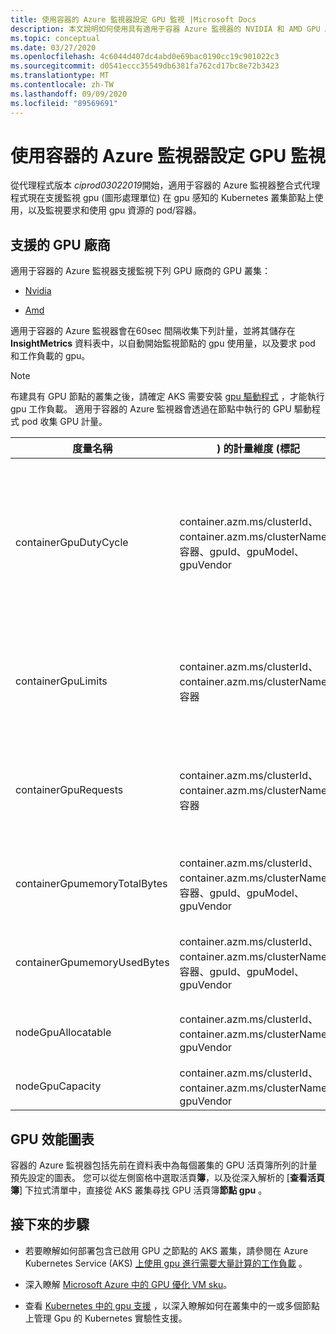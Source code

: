 ```yaml
---
title: 使用容器的 Azure 監視器設定 GPU 監視 |Microsoft Docs
description: 本文說明如何使用具有適用于容器 Azure 監視器的 NVIDIA 和 AMD GPU 啟用節點來設定監視 Kubernetes 叢集。
ms.topic: conceptual
ms.date: 03/27/2020
ms.openlocfilehash: 4c6044d407dc4abd0e69bac0190cc19c901022c3
ms.sourcegitcommit: d0541eccc35549db6381fa762cd17bc8e72b3423
ms.translationtype: MT
ms.contentlocale: zh-TW
ms.lasthandoff: 09/09/2020
ms.locfileid: "89569691"
---
```

# <a name="configure-gpu-monitoring-with-azure-monitor-for-containers"></a>使用容器的 Azure 監視器設定 GPU 監視

從代理程式版本 *ciprod03022019*開始，適用于容器的 Azure 監視器整合式代理程式現在支援監視 gpu (圖形處理單位) 在 gpu 感知的 Kubernetes 叢集節點上使用，以及監視要求和使用 gpu 資源的 pod/容器。

## <a name="supported-gpu-vendors"></a>支援的 GPU 廠商

適用于容器的 Azure 監視器支援監視下列 GPU 廠商的 GPU 叢集：

- [Nvidia](https://developer.nvidia.com/kubernetes-gpu)

- [Amd](https://github.com/RadeonOpenCompute/k8s-device-plugin)

適用于容器的 Azure 監視器會在60sec 間隔收集下列計量，並將其儲存在 **InsightMetrics** 資料表中，以自動開始監視節點的 gpu 使用量，以及要求 pod 和工作負載的 gpu。

>[!NOTE]
>布建具有 GPU 節點的叢集之後，請確定 AKS 需要安裝 [gpu 驅動程式](../../aks/gpu-cluster.md) ，才能執行 gpu 工作負載。 適用于容器的 Azure 監視器會透過在節點中執行的 GPU 驅動程式 pod 收集 GPU 計量。 

|度量名稱 |) 的計量維度 (標記 |描述 |
|------------|------------------------|------------|
|containerGpuDutyCycle |container.azm.ms/clusterId、container.azm.ms/clusterName、容器、gpuId、gpuModel、gpuVendor|過去取樣期間內的時間百分比 (60 秒) 在這段期間，GPU 忙於/主動處理容器的時間。 工作週期是介於1到100之間的數位。 |
|containerGpuLimits |container.azm.ms/clusterId、container.azm.ms/clusterName、容器 |每個容器可以將限制指定為一或多個 Gpu。 不可能要求或限制 GPU 的一部分。 |
|containerGpuRequests |container.azm.ms/clusterId、container.azm.ms/clusterName、容器 |每個容器都可以要求一或多個 Gpu。 不可能要求或限制 GPU 的一部分。|
|containerGpumemoryTotalBytes |container.azm.ms/clusterId、container.azm.ms/clusterName、容器、gpuId、gpuModel、gpuVendor |可用於特定容器的 GPU 記憶體量（以位元組為單位）。 |
|containerGpumemoryUsedBytes |container.azm.ms/clusterId、container.azm.ms/clusterName、容器、gpuId、gpuModel、gpuVendor |特定容器所使用的 GPU 記憶體量（以位元組為單位）。 |
|nodeGpuAllocatable |container.azm.ms/clusterId、container.azm.ms/clusterName、gpuVendor |節點中可供 Kubernetes 使用的 Gpu 數目。 |
|nodeGpuCapacity |container.azm.ms/clusterId、container.azm.ms/clusterName、gpuVendor |節點中的 Gpu 總數。 |

## <a name="gpu-performance-charts"></a>GPU 效能圖表 

容器的 Azure 監視器包括先前在資料表中為每個叢集的 GPU 活頁簿所列的計量預先設定的圖表。 您可以從左側窗格中選取活頁**簿**，以及從深入解析的 [**查看活頁簿**] 下拉式清單中，直接從 AKS 叢集尋找 GPU 活頁簿**節點 gpu** 。

## <a name="next-steps"></a>接下來的步驟

- 若要瞭解如何部署包含已啟用 GPU 之節點的 AKS 叢集，請參閱在 Azure Kubernetes Service (AKS) [上使用 gpu 進行需要大量計算的工作負載](../../aks/gpu-cluster.md) 。

- 深入瞭解 [Microsoft Azure 中的 GPU 優化 VM sku](../../virtual-machines/sizes-gpu.md)。

- 查看 [Kubernetes 中的 gpu 支援](https://kubernetes.io/docs/tasks/manage-gpus/scheduling-gpus/) ，以深入瞭解如何在叢集中的一或多個節點上管理 Gpu 的 Kubernetes 實驗性支援。
